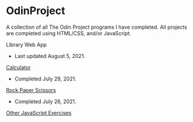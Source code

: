 # OdinProject
A collection of all The Odin Project programs I have completed.
All projects are completed using HTML/CSS, and/or JavaScript.


Library Web App
- Last updated August 5, 2021.

[Calculator](http://arbelaezch.ca/pages/portfolio/projects/calculator/calculator.html)
- Completed July 29, 2021.

[Rock Paper Scissors](http://arbelaezch.ca/pages/portfolio/projects/calculator/calculator.html)
- Completed July 26, 2021.

[Other JavaScript Exercises](./javascript-exercises)


